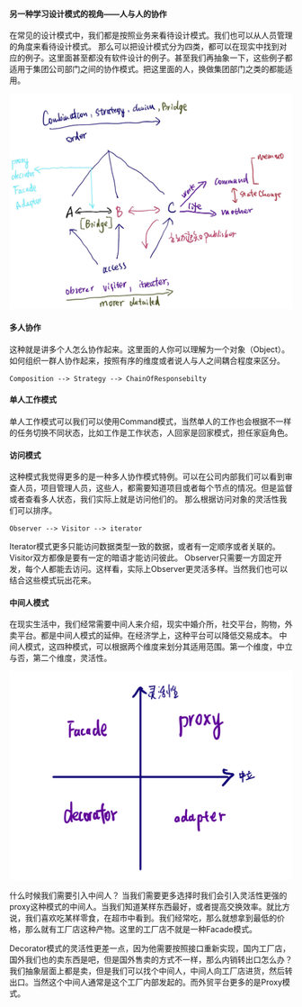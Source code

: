 
#### 另一种学习设计模式的视角——人与人的协作


在常见的设计模式中，我们都是按照业务来看待设计模式。我们也可以从人员管理的角度来看待设计模式。
那么可以把设计模式分为四类，都可以在现实中找到对应的例子。这里面甚至都没有软件设计的例子。甚至我们再抽象一下，这些例子都适用于集团公司部门之间的协作模式。把这里面的人，换做集团部门之类的都能适用。

![](images/IMG_0010.jpeg)

#### 多人协作
这种就是讲多个人怎么协作起来。这里面的人你可以理解为一个对象（Object）。如何组织一群人协作起来，按照有序的维度或者说人与人之间耦合程度来区分。
```
Composition --> Strategy --> ChainOfResponsebilty
```
#### 单人工作模式
单人工作模式可以我们可以使用Command模式，当然单人的工作也会根据不一样的任务切换不同状态，比如工作是工作状态，人回家是回家模式，担任家庭角色。  

#### 访问模式
这种模式我觉得更多的是一种多人协作模式特例。可以在公司内部我们可以看到审查人员，项目管理人员，这些人，都需要知道项目或者每个节点的情况。但是监督或者查看多人状态，我们实际上就是访问他们的。
那么根据访问对象的灵活性我们可以排序。
```
Observer --> Visitor --> iterator
```

Iterator模式更多只能访问数据类型一致的数据，或者有一定顺序或者关联的。
Visitor双方都像是要有一定的暗语才能访问彼此。
Observer只需要一方固定开发，每个人都能去访问。这样看，实际上Observer更灵活多样。当然我们也可以结合这些模式玩出花来。


#### 中间人模式
在现实生活中，我们经常需要中间人来介绍，现实中婚介所，社交平台，购物，外卖平台。都是中间人模式的延伸。在经济学上，这种平台可以降低交易成本。
中间人模式，这四种模式，可以根据两个维度来划分其适用范围。第一个维度，中立与否，第二个维度，灵活性。   

![](images/image.png)

什么时候我们需要引入中间人？
当我们需要更多选择时我们会引入灵活性更强的proxy这种模式的中间人。当我们知道某样东西最好，或者提高交换效率。就比方说，我们喜欢吃某样零食，在超市中看到。我们经常吃，那么就想拿到最低的价格，那么就有工厂店这种产物。这里的工厂店不就是一种Facade模式。

Decorator模式的灵活性更差一点，因为他需要按照接口重新实现，国内工厂店，国外我们也的卖东西是吧，但是国外售卖的方式不一样，那么内销转出口怎么办？我们抽象层面上都是卖，但是我们可以找个中间人，中间人向工厂店进货，然后转出口。当然这个中间人通常是这个工厂内部发起的。而外贸平台更多的是Proxy模式。

